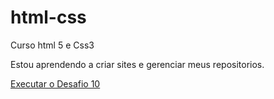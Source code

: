 # html-css
Curso html 5 e Css3

Estou aprendendo a criar sites e gerenciar meus repositorios.

<a href="https://adael20.github.io/html-css/desafios/d010/android.html">Executar o Desafio 10</a>